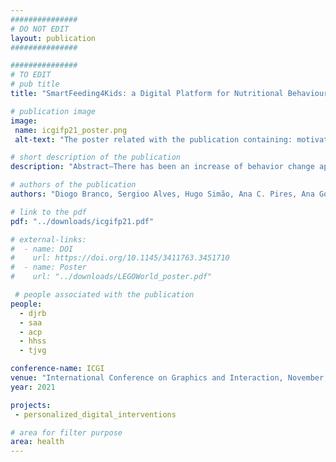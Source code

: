 ```yaml
---
###############
# DO NOT EDIT
layout: publication
###############

###############
# TO EDIT
# pub title
title: "SmartFeeding4Kids: a Digital Platform for Nutritional Behaviour Change of Parents of Young Children"

# publication image
image:
 name: icgifp21_poster.png
 alt-text: "The poster related with the publication containing: motivation, iterative design process, program timeline, and images illustrating the platform." # provide a short description for the image #a11y

# short description of the publication
description: "Abstract—There has been an increase of behavior change applications, particularly in the areas of nutrition and fitness. Whereas most applications are focused on self-reporting by adults, there is limited work on designing digital programs for parents to improve their children’s food habits. In this paper, we present SmartFeeding4Kids, a digital platform co-designed within a team of psychologists, nutritionists, designers, and computer scientists, for nutritional behaviour change of children aged 2 to 6 years old. We present the main elements of our application, and main iterations of their design. Namely, we focus on mechanisms for user engagement (avatar, badges, notifications, and personalized feedback), 24-h food recall adapted to parent reporting, and overall digital workflow of the program."

# authors of the publication
authors: "Diogo Branco, Sergioo Alves, Hugo Simão, Ana C. Pires, Ana Gomes, Ana Pereira, Luísa Barros, Tiago Guerreiro"

# link to the pdf
pdf: "../downloads/icgifp21.pdf"

# external-links:
#  - name: DOI
#    url: https://doi.org/10.1145/3411763.3451710
#  - name: Poster
#    url: "../downloads/LEGOWorld_poster.pdf"

 # people associated with the publication
people:
  - djrb
  - saa
  - acp
  - hhss
  - tjvg

conference-name: ICGI
venue: "International Conference on Graphics and Interaction, November, 2021"
year: 2021

projects:
 - personalized_digital_interventions

# area for filter purpose
area: health
---
```

